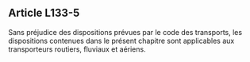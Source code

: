 Article L133-5
----
Sans préjudice des dispositions prévues par le code des transports, les
dispositions contenues dans le présent chapitre sont applicables aux
transporteurs routiers, fluviaux et aériens.
